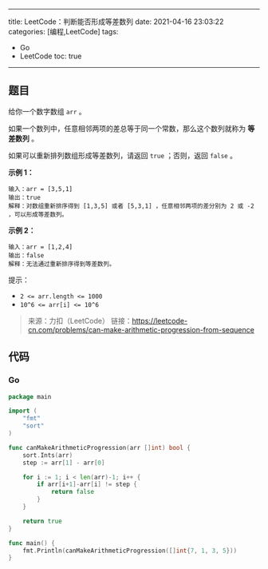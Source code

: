 ----
title: LeetCode：判断能否形成等差数列
date: 2021-04-16 23:03:22
categories: [编程,LeetCode]
tags: 
- Go
- LeetCode
toc: true
----

## 题目

给你一个数字数组 `arr` 。

如果一个数列中，任意相邻两项的差总等于同一个常数，那么这个数列就称为 **等差数列** 。

如果可以重新排列数组形成等差数列，请返回 `true` ；否则，返回 `false` 。

**示例 1：**

```
输入：arr = [3,5,1]
输出：true
解释：对数组重新排序得到 [1,3,5] 或者 [5,3,1] ，任意相邻两项的差分别为 2 或 -2 ，可以形成等差数列。
```

<!-- more -->

**示例 2：**

```
输入：arr = [1,2,4]
输出：false
解释：无法通过重新排序得到等差数列。
```

提示：

- `2 <= arr.length <= 1000`
- `10^6 <= arr[i] <= 10^6`

> 来源：力扣（LeetCode）
> 链接：https://leetcode-cn.com/problems/can-make-arithmetic-progression-from-sequence

## 代码

### Go

```go
package main

import (
	"fmt"
	"sort"
)

func canMakeArithmeticProgression(arr []int) bool {
	sort.Ints(arr)
	step := arr[1] - arr[0]

	for i := 1; i < len(arr)-1; i++ {
		if arr[i+1]-arr[i] != step {
			return false
		}
	}

	return true
}

func main() {
	fmt.Println(canMakeArithmeticProgression([]int{7, 1, 3, 5}))
}
```